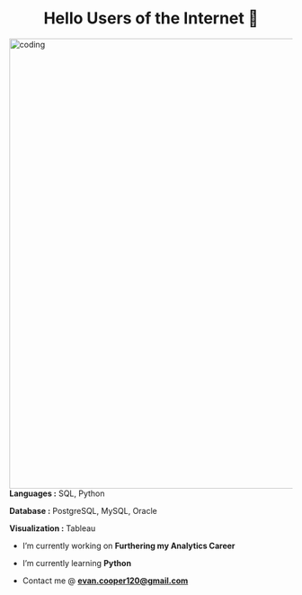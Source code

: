 <h1 align="center">Hello Users of the Internet 👋 </h1>
<img align="left" alt="coding" width="800" src="https://github.com/evanjcooper/evanjcooper/assets/149256581/324b17ae-5dbb-4fd7-9557-6ca7f874d4b4">



<h1 align="left"></h1>

**Languages :** SQL, Python

**Database :** PostgreSQL, MySQL, Oracle

**Visualization :** Tableau

-  I’m currently working on **Furthering my Analytics Career**

-  I’m currently learning **Python**

-  Contact me @ **evan.cooper120@gmail.com**





